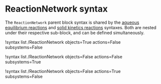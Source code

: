 # ReactionNetwork syntax

The `ReactionNetwork` parent block syntax is shared by the [aqueous equilibrium reactions](AqueousEquilibriumReactions/index.md)
and [solid kinetics reactions](SolidKineticReactions/index.md) syntaxes. Both are nested under their respective sub-block, and can be
defined simultaneously.

!syntax list /ReactionNetwork objects=True actions=False subsystems=False

!syntax list /ReactionNetwork objects=False actions=False subsystems=True

!syntax list /ReactionNetwork objects=False actions=True subsystems=False